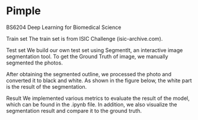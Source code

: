 # Pimple

BS6204 Deep Learning for Biomedical Science


Train set
The train set is from ISIC Challenge (isic-archive.com).

Test set
We build our own test set using SegmentIt, an interactive image segmentation tool. To get the Ground Truth of image, we manually segmented the photos.



After obtaining the segmented outline, we processed the photo and converted it to black and white. As shown in the figure below, the white part is the result of the segmentation.



Result
We implemented various metrics to evaluate the result of the model, which can be found in the .ipynb file. In addition, we also visualize the segmentation result and compare it to the ground truth.
